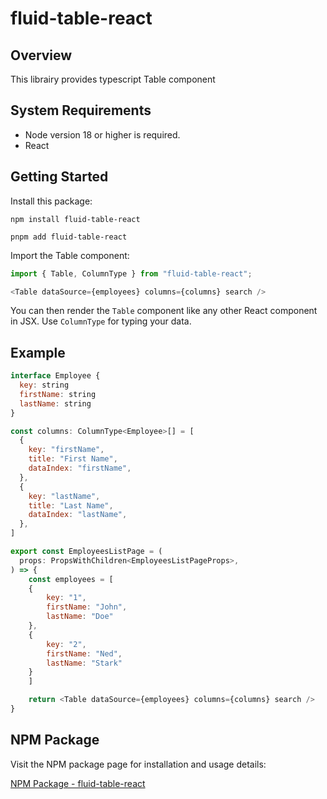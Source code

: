 # fluid-table-react

## Overview

This librairy provides typescript Table component

## System Requirements

- Node version 18 or higher is required.
- React

## Getting Started

Install this package:

```shell
npm install fluid-table-react
```

```shell
pnpm add fluid-table-react
```

Import the Table component:

```js
import { Table, ColumnType } from "fluid-table-react";

<Table dataSource={employees} columns={columns} search />
```

You can then render the `Table` component like any other React component in JSX.
Use `ColumnType` for typing your data.

## Example

```js
interface Employee {
  key: string
  firstName: string
  lastName: string
}

const columns: ColumnType<Employee>[] = [
  {
    key: "firstName",
    title: "First Name",
    dataIndex: "firstName",
  },
  {
    key: "lastName",
    title: "Last Name",
    dataIndex: "lastName",
  },
]

export const EmployeesListPage = (
  props: PropsWithChildren<EmployeesListPageProps>,
) => {
    const employees = [
    {
        key: "1",
        firstName: "John",
        lastName: "Doe"
    },
    {
        key: "2",
        firstName: "Ned",
        lastName: "Stark"
    }
    ]

    return <Table dataSource={employees} columns={columns} search />
}
```

## NPM Package

Visit the NPM package page for installation and usage details:

[NPM Package - fluid-table-react](https://www.npmjs.com/package/fluid-table-react)
